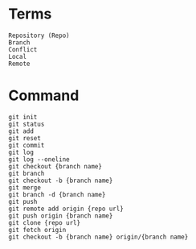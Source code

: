 # Terms

    Repository (Repo)
    Branch
    Conflict
    Local
    Remote

# Command

    git init
    git status
    git add
    git reset
    git commit
    git log
    git log --oneline
    git checkout {branch name}
    git branch
    git checkout -b {branch name}
    git merge
    git branch -d {branch name}
    git push
    git remote add origin {repo url}
    git push origin {branch name}
    git clone {repo url}
    git fetch origin
    git checkout -b {branch name} origin/{branch name}
    
